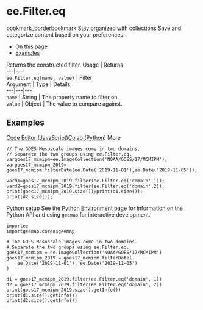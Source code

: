  
#  ee.Filter.eq
bookmark_borderbookmark Stay organized with collections  Save and categorize content based on your preferences.
  * On this page
  * [Examples](https://developers.google.com/earth-engine/apidocs/ee-filter-eq#examples)


Returns the constructed filter.
Usage | Returns  
---|---  
`ee.Filter.eq(name, value)` | Filter  
Argument | Type | Details  
---|---|---  
`name` | String | The property name to filter on.  
`value` | Object | The value to compare against.  
## Examples
[Code Editor (JavaScript)](https://developers.google.com/earth-engine/apidocs/ee-filter-eq#code-editor-javascript-sample)[Colab (Python)](https://developers.google.com/earth-engine/apidocs/ee-filter-eq#colab-python-sample) More
```
// The GOES Mesoscale images come in two domains.
// Separate the two groups using ee.Filter.eq.
vargoes17_mcmipm=ee.ImageCollection('NOAA/GOES/17/MCMIPM');
vargoes17_mcmipm_2019=
goes17_mcmipm.filterDate(ee.Date('2019-11-01'),ee.Date('2019-11-05'));

vard1=goes17_mcmipm_2019.filter(ee.Filter.eq('domain',1));
vard2=goes17_mcmipm_2019.filter(ee.Filter.eq('domain',2));
print(goes17_mcmipm_2019.size());print(d1.size());
print(d2.size());
```
Python setup
See the [ Python Environment](https://developers.google.com/earth-engine/guides/python_install) page for information on the Python API and using `geemap` for interactive development.
```
importee
importgeemap.coreasgeemap
```
```
# The GOES Mesoscale images come in two domains.
# Separate the two groups using ee.Filter.eq.
goes17_mcmipm = ee.ImageCollection('NOAA/GOES/17/MCMIPM')
goes17_mcmipm_2019 = goes17_mcmipm.filterDate(
    ee.Date('2019-11-01'), ee.Date('2019-11-05')
)

d1 = goes17_mcmipm_2019.filter(ee.Filter.eq('domain', 1))
d2 = goes17_mcmipm_2019.filter(ee.Filter.eq('domain', 2))
print(goes17_mcmipm_2019.size().getInfo())
print(d1.size().getInfo())
print(d2.size().getInfo())
```

